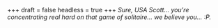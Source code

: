 
+++
draft = false
headless = true
+++
_Sure, USA Scott... you're concentrating real hard on that game of solitaire... we believe you... :P._
